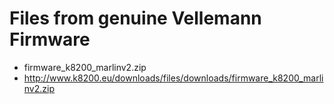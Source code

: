 # Files from genuine Vellemann Firmware

* firmware_k8200_marlinv2.zip
* http://www.k8200.eu/downloads/files/downloads/firmware_k8200_marlinv2.zip
